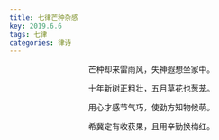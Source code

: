 ```yaml
---
title: 七律芒种杂感
key: 2019.6.6
tags: 七律
categories: 律诗
---
```


<p align="center">芒种却来雷雨风，失神遐想坐家中。
</p>
<p align="center">十年新树正粗壮，五月草花也葱茏。
</p>
<p align="center">用心才感节气巧，使劲方知物候萌。
</p>
<p align="center">希冀定有收获果，且用辛勤换梅红。
</p>
